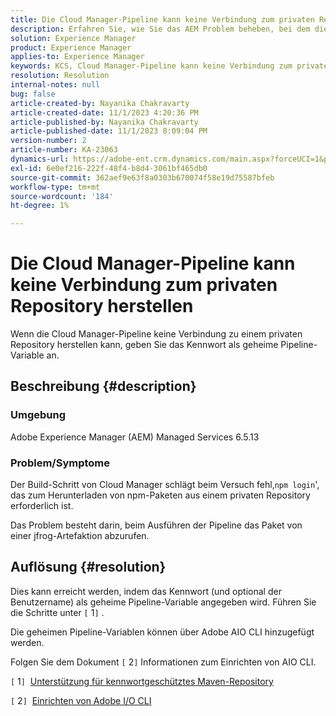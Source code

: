 ```yaml
---
title: Die Cloud Manager-Pipeline kann keine Verbindung zum privaten Repository herstellen
description: Erfahren Sie, wie Sie das AEM Problem beheben, bei dem die Cloud Manager-Pipeline keine Verbindung zu einem privaten Repository herstellen kann.
solution: Experience Manager
product: Experience Manager
applies-to: Experience Manager
keywords: KCS, Cloud Manager-Pipeline kann keine Verbindung zum privaten Repository herstellen, AEM Managed Services 6.5.13, geheime Pipeline-Variable, Adobe AIO CLI
resolution: Resolution
internal-notes: null
bug: false
article-created-by: Nayanika Chakravarty
article-created-date: 11/1/2023 4:20:36 PM
article-published-by: Nayanika Chakravarty
article-published-date: 11/1/2023 8:09:04 PM
version-number: 2
article-number: KA-23063
dynamics-url: https://adobe-ent.crm.dynamics.com/main.aspx?forceUCI=1&pagetype=entityrecord&etn=knowledgearticle&id=1771a694-d278-ee11-8179-6045bd0065f9
exl-id: 6e0ef216-222f-48f4-b8d4-3061bf465db0
source-git-commit: 362aef9e63f8a0303b670074f58e19d75587bfeb
workflow-type: tm+mt
source-wordcount: '184'
ht-degree: 1%

---
```


# Die Cloud Manager-Pipeline kann keine Verbindung zum privaten Repository herstellen


Wenn die Cloud Manager-Pipeline keine Verbindung zu einem privaten Repository herstellen kann, geben Sie das Kennwort als geheime Pipeline-Variable an.



## Beschreibung {#description}


### Umgebung

Adobe Experience Manager (AEM) Managed Services 6.5.13

### Problem/Symptome

Der Build-Schritt von Cloud Manager schlägt beim Versuch fehl,`npm login`&#39;, das zum Herunterladen von npm-Paketen aus einem privaten Repository erforderlich ist.

Das Problem besteht darin, beim Ausführen der Pipeline das Paket von einer jfrog-Artefaktion abzurufen.


## Auflösung {#resolution}


Dies kann erreicht werden, indem das Kennwort (und optional der Benutzername) als geheime Pipeline-Variable angegeben wird. Führen Sie die Schritte unter `[` 1`]` .

Die geheimen Pipeline-Variablen können über Adobe AIO CLI hinzugefügt werden.

Folgen Sie dem Dokument `[` 2`]`  Informationen zum Einrichten von AIO CLI.

`[` 1`]`  [Unterstützung für kennwortgeschütztes Maven-Repository](https://experienceleague.adobe.com/docs/experience-manager-cloud-service/content/implementing/using-cloud-manager/create-application-project/setting-up-project.html?lang=en#password-protected-maven-repositories)

`[` 2`]`  [Einrichten von Adobe I/O CLI](https://experienceleague.adobe.com/docs/experience-manager-learn/cloud-service/local-development-environment-set-up/development-tools.html?lang=en#aio-cli)
